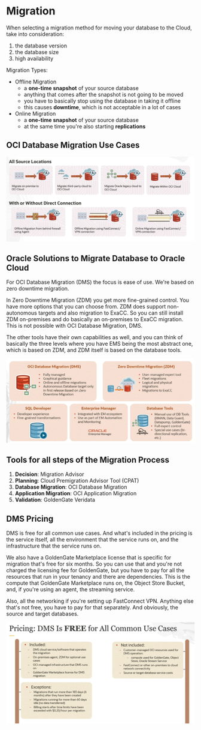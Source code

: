 # Migration

When selecting a migration method for moving your database to the Cloud, take into consideration:

1. the database version
2. the database size
3. high availability

Migration Types:
- Offline Migration
    - a **one-time snapshot** of your source database
    - anything that comes after the snapshot is not going to be moved
    - you have to basically stop using the database in taking it offline
    - this causes **downtime**, which is not acceptable in a lot of cases
- Online Migration
    - a **one-time snapshot** of your source database
    - at the same time you're also starting **replications**

## OCI Database Migration Use Cases

![Database Migration Use Cases](../images/migration_use_cases.png)

## Oracle Solutions to Migrate Database to Oracle Cloud

For OCI Database Migration (DMS) the focus is ease of use. We're based on zero downtime migration. 

In Zero Downtime Migration (ZDM) you get more fine-grained control. You have more options that you can choose from. ZDM does support non-autonomous targets and also migration to ExaCC. So you can still install ZDM on-premises and do basically an on-premises to ExaCC migration. This is not possible with OCI Database Migration, DMS.

The other tools have their own capabilities as well, and you can think of basically the three levels where you have EMS being the most abstract one, which is based on ZDM, and ZDM itself is based on the database tools.

![Database Migration Solutions](../images/migration_solutions.png)

## Tools for all steps of the Migration Process

1. **Decision**: Migration Advisor
2. **Planning**: Cloud Premigration Advisor Tool (CPAT)
3. **Database Migration**: OCI Database Migration
4. **Application Migration**: OCI Application Migration
5. **Validation**: GoldenGate Veridata

## DMS Pricing

DMS is free for all common use cases. And what's included in the pricing is the service itself, all the environment that the service runs on, and the infrastructure that the service runs on.

We also have a GoldenGate Marketplace license that is specific for migration that's free for six months. So you can use that and you're not charged the licensing fee for GoldenGate, but you have to pay for all the resources that run in your tenancy and there are dependencies. This is the compute that GoldenGate Marketplace runs on, the Object Store Bucket, and, if you're using an agent, the streaming service.

Also, all the networking if you're setting up FastConnect VPN. Anything else that's not free, you have to pay for that separately. And obviously, the source and target databases.

![DMS Pricing](../images/dms_pricing.png)
